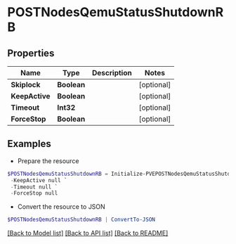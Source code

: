 # POSTNodesQemuStatusShutdownRB
## Properties

Name | Type | Description | Notes
------------ | ------------- | ------------- | -------------
**Skiplock** | **Boolean** |  | [optional] 
**KeepActive** | **Boolean** |  | [optional] 
**Timeout** | **Int32** |  | [optional] 
**ForceStop** | **Boolean** |  | [optional] 

## Examples

- Prepare the resource
```powershell
$POSTNodesQemuStatusShutdownRB = Initialize-PVEPOSTNodesQemuStatusShutdownRB  -Skiplock null `
 -KeepActive null `
 -Timeout null `
 -ForceStop null
```

- Convert the resource to JSON
```powershell
$POSTNodesQemuStatusShutdownRB | ConvertTo-JSON
```

[[Back to Model list]](../README.md#documentation-for-models) [[Back to API list]](../README.md#documentation-for-api-endpoints) [[Back to README]](../README.md)

